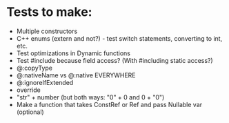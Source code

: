 # Tests to make:
* Multiple constructors
* C++ enums (extern and not?) - test switch statements, converting to int, etc.
* Test optimizations in Dynamic functions
* Test #include because field access? (With #including static access?)
* @:copyType
* @:nativeName vs @:native EVERYWHERE
* @:ignoreIfExtended
* override
* "str" + number (but both ways: "0" + 0 and 0 + "0")
* Make a function that takes ConstRef or Ref and pass Nullable var (optional)
